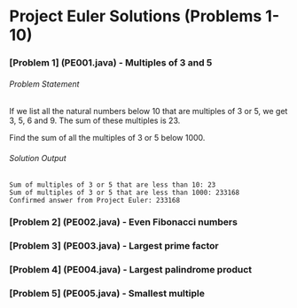 # Project Euler Solutions (Problems 1-10)

### [Problem 1] (PE001.java) - Multiples of 3 and 5
###### Problem Statement
If we list all the natural numbers below 10 that are multiples of 3 or 5, we get 3, 5, 6 and 9. The sum of these multiples is 23.

Find the sum of all the multiples of 3 or 5 below 1000.

###### Solution Output
```
Sum of multiples of 3 or 5 that are less than 10: 23
Sum of multiples of 3 or 5 that are less than 1000: 233168
Confirmed answer from Project Euler: 233168
```

### [Problem 2] (PE002.java) - Even Fibonacci numbers

### [Problem 3] (PE003.java) - Largest prime factor

### [Problem 4] (PE004.java) - Largest palindrome product

### [Problem 5] (PE005.java) - Smallest multiple

